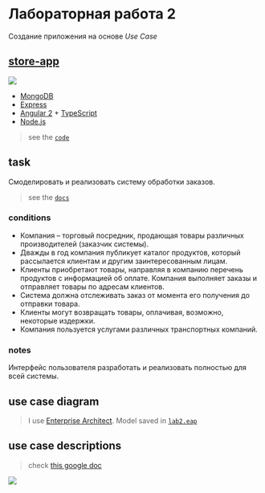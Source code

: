 # Лабораторная работа 2

Создание приложения на основе _Use Case_

## [store-app](https://github.com/Drapegnik/bsu/blob/master/technology/lab2/store-app)

![](http://res.cloudinary.com/dzsjwgjii/image/upload/v1490542775/mean1.png)

- [MongoDB](https://www.mongodb.com/)
- [Express](http://expressjs.com/)
- [Angular 2](https://angular.io/) +
  [TypeScript](https://www.typescriptlang.org/)
- [Node.js](https://nodejs.org/en/)

> see the
> [`code`](https://github.com/Drapegnik/bsu/blob/master/technology/lab2/store-app)

## task

Смоделировать и реализовать систему обработки заказов.

> see the [`docs`](http://drapegnik.github.io/bsu/technology/lab2/docs)

### conditions

- Компания – торговый посредник, продающая товары различных производителей
  (заказчик системы).
- Дважды в год компания публикует каталог продуктов, который рассылается
  клиентам и другим заинтересованным лицам.
- Клиенты приобретают товары, направляя в компанию перечень продуктов с
  информацией об оплате. Компания выполняет заказы и отправляет товары по
  адресам клиентов.
- Система должна отслеживать заказ от момента его получения до отправки товара.
- Клиенты могут возвращать товары, оплачивая, возможно, некоторые издержки.
- Компания пользуется услугами различных транспортных компаний.

### notes

Интерфейс пользователя разработать и реализовать полностью для всей системы.

## use case diagram

> I use [Enterprise Architect](http://www.sparxsystems.com/products/ea). Model
> saved in [`lab2.eap`](http://drapegnik.github.io/bsu/technology/lab2/lab2.eap)

## use case descriptions

> check
> [this google doc](https://docs.google.com/document/d/1mrmffR5iioQHIku-LjeII9fzL6B34L7IpCmIUHblz_M/edit?usp=sharing)

![](http://res.cloudinary.com/dzsjwgjii/image/upload/v1490050601/tp-2-1.png)

